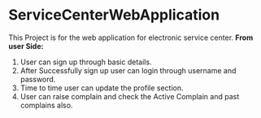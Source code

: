 # ServiceCenterWebApplication
This Project is for the web application for electronic service center.
**From user Side:**
1. User can sign up through basic details.
2. After Successfully sign up user can login through username and password.
3. Time to time user can update the profile section.
4. User can raise complain and check the Active Complain and past complains also.
